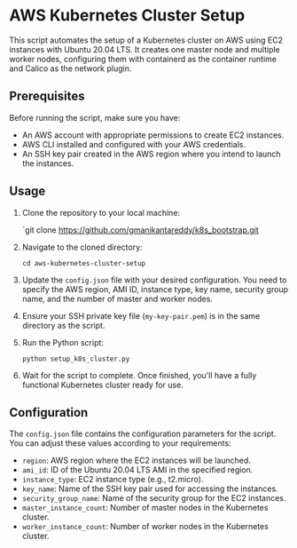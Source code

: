 
# AWS Kubernetes Cluster Setup

This script automates the setup of a Kubernetes cluster on AWS using EC2 instances with Ubuntu 20.04 LTS. It creates one master node and multiple worker nodes, configuring them with containerd as the container runtime and Calico as the network plugin.

## Prerequisites

Before running the script, make sure you have:

-   An AWS account with appropriate permissions to create EC2 instances.
-   AWS CLI installed and configured with your AWS credentials.
-   An SSH key pair created in the AWS region where you intend to launch the instances.

## Usage

1.  Clone the repository to your local machine:
      
    `git clone https://github.com/gmanikantareddy/k8s_bootstrap.git
    
2.  Navigate to the cloned directory:
        
    `cd aws-kubernetes-cluster-setup` 
    
3.  Update the `config.json` file with your desired configuration. You need to specify the AWS region, AMI ID, instance type, key name, security group name, and the number of master and worker nodes.
    
4.  Ensure your SSH private key file (`my-key-pair.pem`) is in the same directory as the script.
    
5.  Run the Python script:
    
    `python setup_k8s_cluster.py` 
    
6.  Wait for the script to complete. Once finished, you'll have a fully functional Kubernetes cluster ready for use.
    

## Configuration

The `config.json` file contains the configuration parameters for the script. You can adjust these values according to your requirements:

-   `region`: AWS region where the EC2 instances will be launched.
-   `ami_id`: ID of the Ubuntu 20.04 LTS AMI in the specified region.
-   `instance_type`: EC2 instance type (e.g., t2.micro).
-   `key_name`: Name of the SSH key pair used for accessing the instances.
-   `security_group_name`: Name of the security group for the EC2 instances.
-   `master_instance_count`: Number of master nodes in the Kubernetes cluster.
-   `worker_instance_count`: Number of worker nodes in the Kubernetes cluster.